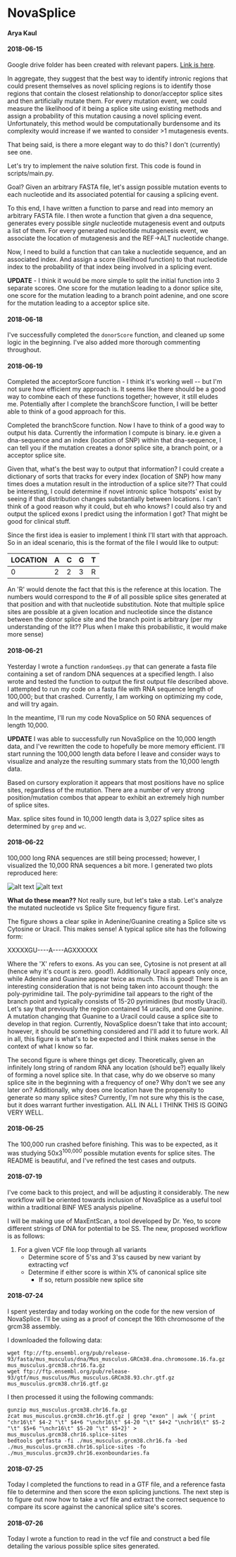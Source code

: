 # NovaSplice
#### Arya Kaul

#### 2018-06-15
Google drive folder has been created with relevant papers. [Link is here](https://drive.google.com/drive/folders/14_M6-YHQTlVhZLqZwtEI6FyJ9Phcl88U?usp=sharing).

In aggregate, they suggest that the best way to identify intronic regions that could present themselves as novel splicing regions is to identify those regions that contain the closest relationship to donor/acceptor splice sites and then artificially mutate them. For every mutation event, we could measure the likelihood of it being a splice site using existing methods and assign a probability of this mutation causing a novel splicing event. Unfortunately, this method would be computationally burdensome and its complexity would increase if we wanted to consider >1 mutagenesis events.

That being said, is there a more elegant way to do this? I don't (currently) see one.

Let's try to implement the naive solution first. This code is found in scripts/main.py.

Goal?
Given an arbitrary FASTA file, let's assign possible mutation events to each nucleotide and its associated potential for causing a splicing event. 

To this end, I have written a function to parse and read into memory an arbitrary FASTA file. 
I then wrote a function that given a dna sequence, generates every possible *single* nucleotide mutagenesis event and outputs a list of them. For every generated nucleotide mutagenesis event, we associate the location of mutagenesis and the REF->ALT nucleotide change.

Now, I need to build a function that can take a nucleotide sequence, and an associated index. And assign a score (likelihood function) to that nucleotide index to the probability of that index being involved in a splicing event.

**UPDATE** - I think it would be more simple to split the initial function into 3 separate scores. One score for the mutation leading to a donor splice site, one score for the mutation leading to a branch point adenine, and one score for the mutation leading to a acceptor splice site.

#### 2018-06-18
I've successfully completed the `donorScore` function, and cleaned up some logic in the beginning. I've also added more thorough commenting throughout.

#### 2018-06-19
Completed the acceptorScore function - I think it's working well -- but I'm not sure how efficient my approach is. It seems like there should be a good way to combine each of these functions together; however, it still eludes me. Potentially after I complete the branchScore function, I will be better able to think of a good approach for this.

Completed the branchScore function. Now I have to think of a good way to output his data. Currently the information I compute is binary. ie.e given a dna-sequence and an index (location of SNP) within that dna-sequence, I can tell you if the mutation creates a donor splice site, a branch point, or a acceptor splice site.

Given that, what's the best way to output that information? I could create a dictionary of sorts that tracks for every index (location of SNP) how many times does a mutation result in the introduction of a splice site?? That could be interesting, I could determine if novel intronic splice 'hotspots' exist by seeing if that distribution changes substantially between locations. I can't think of a good reason why it could, but eh who knows? I could also try and output the spliced exons I predict using the information I got? That might be good for clinical stuff.

Since the first idea is easier to implement I think I'll start with that approach. So in an ideal scenario, this is the format of the file I would like to output:

|LOCATION|A|C|G|T|
|--------|-|-|-|-|
|0       |2|2|3|R|

An 'R' would denote the fact that this is the reference at this location. The numbers would correspond to the # of all possible splice sites generated at that position and with that nucleotide substitution. Note that multiple splice sites are possible at a given location and nucleotide since the distance between the donor splice site and the branch point is arbitrary (per my understanding of the lit?? Plus when I make this probabilistic, it would make more sense)

#### 2018-06-21
Yesterday I wrote a function `randomSeqs.py` that can generate a fasta file containing a set of random DNA sequences at a specified length. I also wrote and tested the function to output the first output file described above. I attempted to run my code on a fasta file with RNA sequence length of 100,000; but that crashed. Currently, I am working on optimizing my code, and will try again.

In the meantime, I'll run my code NovaSplice on 50 RNA sequences of length 10,000. 

**UPDATE** I was able to successfully run NovaSplice on the 10,000 length data, and I've rewritten the code to hopefully be more memory efficient. I'll start running the 100,000 length data before I leave and consider ways to visualize and analyze the resulting summary stats from the 10,000 length data.

Based on cursory exploration it appears that most positions have no splice sites, regardless of the mutation. There are a number of very strong position/mutation combos that appear to exhibit an extremely high number of splice sites. 

Max. splice sites found in 10,000 length data is 3,027 splice sites as determined by `grep` and `wc`.

#### 2018-06-22
100,000 long RNA sequences are still being processed; however, I visualized the 10,000 RNA sequences a bit more. I generated two plots reproduced here:

![alt text](./figs/2018-06-22_MUTNTbySSFREQUENCY.png)
![alt text](./figs/2018-06-22_INDEXbySSFREQUENCY.png)

**What do these mean??** Not really sure, but let's take a stab. Let's analyze the mutated nucleotide vs Splice Site frequency figure first.

The figure shows a clear spike in Adenine/Guanine creating a Splice site vs Cytosine or Uracil. This makes sense! A typical splice site has the following form:

XXXXXGU----A----AGXXXXXX

Where the 'X' refers to exons. As you can see, Cytosine is not present at all (hence why it's count is zero. good!). Additionally Uracil appears only once, while Adenine and Guanine appear twice as much. This is good! There is an interesting consideration that is not being taken into account though: the poly-pyrimidine tail. The poly-pyrimidine tail appears to the right of the branch point and typically consists of 15-20 pyrimidines (but mostly Uracil). Let's say that previously the region contained 14 uracils, and one Guanine. A mutation changing that Guanine to a Uracil could cause a splice site to develop in that region. Currently, NovaSplice doesn't take that into account; however, it should be something considered and I'll add it to future work. All in all, this figure is what's to be expected and I think makes sense in the context of what I know so far.

The second figure is where things get dicey. Theoretically, given an infinitely long string of random RNA any location (should be?) equally likely of forming a novel splice site. In that case, why do we observe so many splice site in the beginning with a frequency of one? Why don't we see any later on? Additionally, why does one location have the propensity to generate so many splice sites? Currently, I'm not sure why this is the case, but it does warrant further investigation. ALL IN ALL I THINK THIS IS GOING VERY WELL.


#### 2018-06-25
The 100,000 run crashed before finishing. This was to be expected, as it was studying 50x3<sup>100,000</sup> possible mutation events for splice sites. The README is beautiful, and I've refined the test cases and outputs. 

#### 2018-07-19
I've come back to this project, and will be adjusting it considerably. The new workflow will be oriented towards inclusion of NovaSplice as a useful tool within a traditional BINF WES analysis pipeline.

I will be making use of MaxEntScan, a tool developed by Dr. Yeo, to score different strings of DNA for potential to be SS. The new, proposed workflow is as follows:

1. For a given VCF file loop through all variants 
    * Determine score of 5'ss and 3'ss caused by new variant by extracting vcf
    * Determine if either score is within X% of canonical splice site
        * If so, return possible new splice site

#### 2018-07-24
I spent yesterday and today working on the code for the new version of NovaSplice. I'll be using as a proof of concept the 16th chromosome of the grcm38 assembly. 

I downloaded the following data:

```
wget ftp://ftp.ensembl.org/pub/release-93/fasta/mus_musculus/dna/Mus_musculus.GRCm38.dna.chromosome.16.fa.gz mus_musculus.grcm38.chr16.fa.gz
wget ftp://ftp.ensembl.org/pub/release-93/gtf/mus_musculus/Mus_musculus.GRCm38.93.chr.gtf.gz mus_musculus.grcm38.chr16.gtf.gz
```

I then processed it using the following commands:
```
gunzip mus_musculus.grcm38.chr16.fa.gz
zcat mus_musculus.grcm38.chr16.gtf.gz | grep "exon" | awk '{ print "chr16\t" $4-2 "\t" $4+6 "\nchr16\t" $4-20 "\t" $4+2 "\nchr16\t" $5-2 "\t" $5+6 "\nchr16\t" $5-20 "\t" $5+2}' > mus_musculus.grcm38.chr16.splice-sites
bedtools getfasta -fi ./mus_musculus.grcm38.chr16.fa -bed ./mus_musculus.grcm38.chr16.splice-sites -fo ./mus_musculus.grcm39.chr16.exonboundaries.fa
```

#### 2018-07-25
Today I completed the functions to read in a GTF file, and a reference fasta file to determine and then score the exon splicing junctions. The next step is to figure out now how to take a vcf file and extract the correct sequence to compare its score against the canonical splice site's scores.

#### 2018-07-26
Today I wrote a function to read in the vcf file and construct a bed file detailing the various possible splice sites generated.
